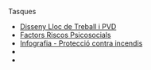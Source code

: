 Tasques

- [Disseny Lloc de Treball i PVD](https://github.com/OscarBePl/Portfoli/blob/main/Moduls/M12-FOL/UF2/Disseny%20lloc%20de%20treball%20i%20pantalles%20de%20visualitzaci%C3%B3%20de%20dades/Disseny%20ideal%20del%20lloc%20de%20treball.pdf)
- [Factors Riscos Psicosocials](https://github.com/OscarBePl/Portfoli/blob/main/Moduls/M12-FOL/UF2/Presentaci%C3%B3%20Factors%20Riscos%20Psicosocials/Factors%20de%20riscos%20psicosocials%20de%20les%20TIC%20Oscar%20Bellerino%20i%20Marc%20Crist%C3%B3bal.pptx)
- [Infografia - Protecció contra incendis](https://github.com/OscarBePl/Portfoli/blob/main/Moduls/M12-FOL/UF2/Infografia%20-%20Protecci%C3%B3%20contra%20incendis/Infografia%20-%20Protecci%C3%B3%20contra%20incendis.png)
- []()
- []()

